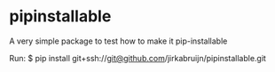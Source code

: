# pipinstallable
A very simple package to test how to make it pip-installable

Run:
$ pip install git+ssh://git@github.com/jirkabruijn/pipinstallable.git
